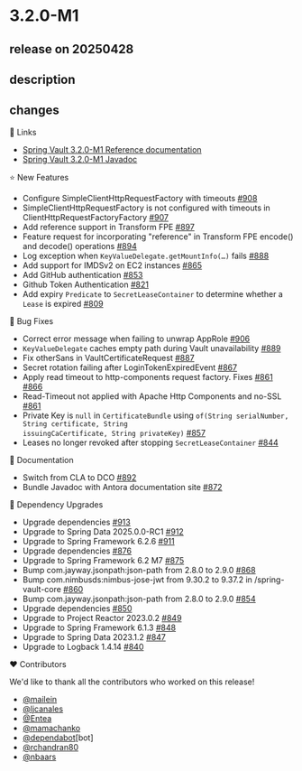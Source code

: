# 3.2.0-M1

## release on 20250428
## description
## changes
📗 Links

* <a href="https://docs.spring.io/spring-vault/reference" rel="nofollow">Spring Vault 3.2.0-M1 Reference documentation</a>
* <a href="https://docs.spring.io/spring-vault/docs/3.2.0-M1/api" rel="nofollow">Spring Vault 3.2.0-M1 Javadoc</a>

⭐ New Features

* Configure SimpleClientHttpRequestFactory with timeouts <a href="https://github.com/spring-projects/spring-vault/pull/908" data-hovercard-type="pull_request" data-hovercard-url="/spring-projects/spring-vault/pull/908/hovercard">#908</a>
* SimpleClientHttpRequestFactory is not configured with timeouts in ClientHttpRequestFactoryFactory <a href="https://github.com/spring-projects/spring-vault/issues/907" data-hovercard-type="issue" data-hovercard-url="/spring-projects/spring-vault/issues/907/hovercard">#907</a>
* Add reference support in Transform FPE <a href="https://github.com/spring-projects/spring-vault/pull/897" data-hovercard-type="pull_request" data-hovercard-url="/spring-projects/spring-vault/pull/897/hovercard">#897</a>
* Feature request for incorporating "reference" in Transform FPE encode() and decode() operations <a href="https://github.com/spring-projects/spring-vault/issues/894" data-hovercard-type="issue" data-hovercard-url="/spring-projects/spring-vault/issues/894/hovercard">#894</a>
* Log exception when <code>KeyValueDelegate.getMountInfo(…)</code> fails <a href="https://github.com/spring-projects/spring-vault/issues/888" data-hovercard-type="issue" data-hovercard-url="/spring-projects/spring-vault/issues/888/hovercard">#888</a>
* Add support for IMDSv2 on EC2 instances <a href="https://github.com/spring-projects/spring-vault/issues/865" data-hovercard-type="issue" data-hovercard-url="/spring-projects/spring-vault/issues/865/hovercard">#865</a>
* Add GitHub authentication <a href="https://github.com/spring-projects/spring-vault/pull/853" data-hovercard-type="pull_request" data-hovercard-url="/spring-projects/spring-vault/pull/853/hovercard">#853</a>
* Github Token Authentication <a href="https://github.com/spring-projects/spring-vault/issues/821" data-hovercard-type="issue" data-hovercard-url="/spring-projects/spring-vault/issues/821/hovercard">#821</a>
* Add expiry <code>Predicate</code> to <code>SecretLeaseContainer</code> to determine whether a <code>Lease</code> is expired <a href="https://github.com/spring-projects/spring-vault/issues/809" data-hovercard-type="issue" data-hovercard-url="/spring-projects/spring-vault/issues/809/hovercard">#809</a>

🐞 Bug Fixes

* Correct error message when failing to unwrap AppRole <a href="https://github.com/spring-projects/spring-vault/pull/906" data-hovercard-type="pull_request" data-hovercard-url="/spring-projects/spring-vault/pull/906/hovercard">#906</a>
* <code>KeyValueDelegate</code> caches empty path during Vault unavailability <a href="https://github.com/spring-projects/spring-vault/issues/889" data-hovercard-type="issue" data-hovercard-url="/spring-projects/spring-vault/issues/889/hovercard">#889</a>
* Fix otherSans in VaultCertificateRequest <a href="https://github.com/spring-projects/spring-vault/pull/887" data-hovercard-type="pull_request" data-hovercard-url="/spring-projects/spring-vault/pull/887/hovercard">#887</a>
* Secret rotation failing after LoginTokenExpiredEvent <a href="https://github.com/spring-projects/spring-vault/issues/867" data-hovercard-type="issue" data-hovercard-url="/spring-projects/spring-vault/issues/867/hovercard">#867</a>
* Apply read timeout to http-components request factory. Fixes <a class="issue-link js-issue-link" data-error-text="Failed to load title" data-id="2196168584" data-permission-text="Title is private" data-url="https://github.com/spring-projects/spring-vault/issues/861" data-hovercard-type="issue" data-hovercard-url="/spring-projects/spring-vault/issues/861/hovercard" href="https://github.com/spring-projects/spring-vault/issues/861">#861</a> <a href="https://github.com/spring-projects/spring-vault/pull/866" data-hovercard-type="pull_request" data-hovercard-url="/spring-projects/spring-vault/pull/866/hovercard">#866</a>
* Read-Timeout not applied with Apache Http Components and no-SSL <a href="https://github.com/spring-projects/spring-vault/issues/861" data-hovercard-type="issue" data-hovercard-url="/spring-projects/spring-vault/issues/861/hovercard">#861</a>
* Private Key is <code>null</code> in <code>CertificateBundle</code> using <code>of(String serialNumber, String certificate, String issuingCaCertificate, String privateKey)</code> <a href="https://github.com/spring-projects/spring-vault/issues/857" data-hovercard-type="issue" data-hovercard-url="/spring-projects/spring-vault/issues/857/hovercard">#857</a>
* Leases no longer revoked after stopping <code>SecretLeaseContainer</code> <a href="https://github.com/spring-projects/spring-vault/issues/844" data-hovercard-type="issue" data-hovercard-url="/spring-projects/spring-vault/issues/844/hovercard">#844</a>

📔 Documentation

* Switch from CLA to DCO <a href="https://github.com/spring-projects/spring-vault/issues/892" data-hovercard-type="issue" data-hovercard-url="/spring-projects/spring-vault/issues/892/hovercard">#892</a>
* Bundle Javadoc with Antora documentation site <a href="https://github.com/spring-projects/spring-vault/issues/872" data-hovercard-type="issue" data-hovercard-url="/spring-projects/spring-vault/issues/872/hovercard">#872</a>

🔨 Dependency Upgrades

* Upgrade dependencies <a href="https://github.com/spring-projects/spring-vault/issues/913" data-hovercard-type="issue" data-hovercard-url="/spring-projects/spring-vault/issues/913/hovercard">#913</a>
* Upgrade to Spring Data 2025.0.0-RC1 <a href="https://github.com/spring-projects/spring-vault/issues/912" data-hovercard-type="issue" data-hovercard-url="/spring-projects/spring-vault/issues/912/hovercard">#912</a>
* Upgrade to Spring Framework 6.2.6 <a href="https://github.com/spring-projects/spring-vault/issues/911" data-hovercard-type="issue" data-hovercard-url="/spring-projects/spring-vault/issues/911/hovercard">#911</a>
* Upgrade dependencies <a href="https://github.com/spring-projects/spring-vault/issues/876" data-hovercard-type="issue" data-hovercard-url="/spring-projects/spring-vault/issues/876/hovercard">#876</a>
* Upgrade to Spring Framework 6.2 M7 <a href="https://github.com/spring-projects/spring-vault/issues/875" data-hovercard-type="issue" data-hovercard-url="/spring-projects/spring-vault/issues/875/hovercard">#875</a>
* Bump com.jayway.jsonpath:json-path from 2.8.0 to 2.9.0 <a href="https://github.com/spring-projects/spring-vault/pull/868" data-hovercard-type="pull_request" data-hovercard-url="/spring-projects/spring-vault/pull/868/hovercard">#868</a>
* Bump com.nimbusds:nimbus-jose-jwt from 9.30.2 to 9.37.2 in /spring-vault-core <a href="https://github.com/spring-projects/spring-vault/pull/860" data-hovercard-type="pull_request" data-hovercard-url="/spring-projects/spring-vault/pull/860/hovercard">#860</a>
* Bump com.jayway.jsonpath:json-path from 2.8.0 to 2.9.0 <a href="https://github.com/spring-projects/spring-vault/pull/854" data-hovercard-type="pull_request" data-hovercard-url="/spring-projects/spring-vault/pull/854/hovercard">#854</a>
* Upgrade dependencies <a href="https://github.com/spring-projects/spring-vault/issues/850" data-hovercard-type="issue" data-hovercard-url="/spring-projects/spring-vault/issues/850/hovercard">#850</a>
* Upgrade to Project Reactor 2023.0.2 <a href="https://github.com/spring-projects/spring-vault/issues/849" data-hovercard-type="issue" data-hovercard-url="/spring-projects/spring-vault/issues/849/hovercard">#849</a>
* Upgrade to Spring Framework 6.1.3 <a href="https://github.com/spring-projects/spring-vault/issues/848" data-hovercard-type="issue" data-hovercard-url="/spring-projects/spring-vault/issues/848/hovercard">#848</a>
* Upgrade to Spring Data 2023.1.2 <a href="https://github.com/spring-projects/spring-vault/issues/847" data-hovercard-type="issue" data-hovercard-url="/spring-projects/spring-vault/issues/847/hovercard">#847</a>
* Upgrade to Logback 1.4.14 <a href="https://github.com/spring-projects/spring-vault/pull/840" data-hovercard-type="pull_request" data-hovercard-url="/spring-projects/spring-vault/pull/840/hovercard">#840</a>

❤️ Contributors

We'd like to thank all the contributors who worked on this release!

* <a class="user-mention notranslate" data-hovercard-type="user" data-hovercard-url="/users/mailein/hovercard" data-octo-click="hovercard-link-click" data-octo-dimensions="link_type:self" href="https://github.com/mailein">@mailein</a>
* <a class="user-mention notranslate" data-hovercard-type="user" data-hovercard-url="/users/ljcanales/hovercard" data-octo-click="hovercard-link-click" data-octo-dimensions="link_type:self" href="https://github.com/ljcanales">@ljcanales</a>
* <a class="user-mention notranslate" data-hovercard-type="user" data-hovercard-url="/users/Entea/hovercard" data-octo-click="hovercard-link-click" data-octo-dimensions="link_type:self" href="https://github.com/Entea">@Entea</a>
* <a class="user-mention notranslate" data-hovercard-type="user" data-hovercard-url="/users/mamachanko/hovercard" data-octo-click="hovercard-link-click" data-octo-dimensions="link_type:self" href="https://github.com/mamachanko">@mamachanko</a>
* <a class="user-mention notranslate" data-hovercard-type="organization" data-hovercard-url="/orgs/dependabot/hovercard" data-octo-click="hovercard-link-click" data-octo-dimensions="link_type:self" href="https://github.com/dependabot">@dependabot</a>[bot]
* <a class="user-mention notranslate" data-hovercard-type="user" data-hovercard-url="/users/rchandran80/hovercard" data-octo-click="hovercard-link-click" data-octo-dimensions="link_type:self" href="https://github.com/rchandran80">@rchandran80</a>
* <a class="user-mention notranslate" data-hovercard-type="user" data-hovercard-url="/users/nbaars/hovercard" data-octo-click="hovercard-link-click" data-octo-dimensions="link_type:self" href="https://github.com/nbaars">@nbaars</a>


